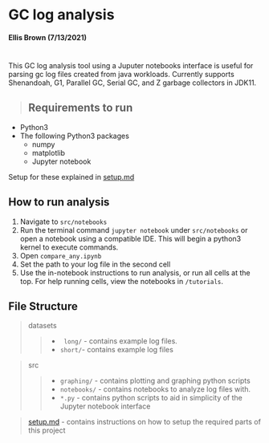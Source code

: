 # GC log analysis
#### Ellis Brown (7/13/2021)

#
This GC log analysis tool using a Juputer notebooks interface is useful for parsing gc log files created from java workloads. 
Currently supports Shenandoah, G1, Parallel GC, Serial GC, and Z garbage collectors in JDK11.


> ## Requirements to run

- Python3 
- The following Python3 packages
    - numpy
    - matplotlib
    - Jupyter notebook 

Setup for these explained in [setup.md](./setup.md)

## How to run analysis

1. Navigate to `src/notebooks`
2. Run the terminal command `jupyter notebook` under `src/notebooks` or open a notebook using a compatible IDE. This will begin a python3 kernel to execute commands.
3. Open ``compare_any.ipynb``
4. Set the path to your log file in the second cell
4. Use the in-notebook instructions to run analysis, or run all cells at the top. For help running cells, view the notebooks in `/tutorials`.


## File Structure

> datasets
> > - ` long/` - contains example log files. 
> > - `short/`- contains example log files

> src
> > - `graphing/` - contains plotting and graphing python scripts
> > - `notebooks/` - contains notebooks to analyze log files with.
> > - `*.py` - contains python scripts to aid in simplicity of the Jupyter notebook interface

> [setup.md](setup.md) - contains instructions on how to setup the required parts of this project